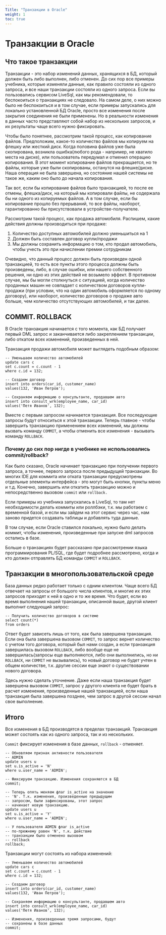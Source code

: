 ```yaml
---
Title: "Транзакции в Oracle"
weight: 1
toc: true
---
```


# Транзакции в Oracle

## Что такое транзакции

Транзакции - это набор изменений данных, хранящихся в БД, который должен
быть либо выполнен, либо отменен. До сих пор все примеры учебника,
которые изменяли данные, как правило состояли из одного запроса, и все
наши транзакции состояли из одного запроса. Если вы пользовались
сервисом LiveSql, как мы рекомендовали, то беспокоиться о транзакциях не
следовало. На самом деле, о них можно было не беспокоиться и в том
случае, если примеры запускались для локально установленной БД Oracle,
просто все изменения после закрытия соединения не были применены. Но в
реальности изменения в данных часто представляют собой набор из
нескольких запросов, и их результаты чаще всего нужно фиксировать.

Чтобы было понятнее, рассмотрим такой процесс, как копирование файлов.
Предположим, какое-то количество файлов мы копируем на флешку или
жесткий диск. Когда половина файлов уже была скопирована, возникла
ошибка(любого рода - например, не хватило места на диске), или
пользователь передумал и отменил операцию копирования. В этот момент
копирование файлов прекращается, но те файлы, которые уже были
скопированы, останутся на флешке/диске. Наша операция не была завершена,
но состояние нашей системы не такое же, каким оно было до начала
копирования.

Так вот, если бы копирование файлов было транзакцией, то после ее
отмены, флешка/диск, на который мы копировали файлы, не содержала бы ни
одного из копируемых файлов. А в том случае, если бы копирование прошло
без прерываний, то все файлы, наоборот, гарантированно бы присутствовали
в устройстве-получателе.

Рассмотрим такой процесс, как продажа автомобиля. Распишем, какие
действия должны производиться при продаже:

1.  Количество доступных автомобилей должно уменьшиться на 1
2.  Должен быть составлен договор купли/продажи
3.  Мы должны сохранить информацию о том, кто продал автомобиль, чтобы
    учесть это при начислении премии сотрудникам

Очевидно, что данный процесс должен быть произведен одной транзакцией,
то есть все пункты этого процесса должны быть произведены, либо, в
случае ошибки, или нашего собственного решения, ни одно из этих действий
не возымело эффект. В противном случае, мы бы могли столкнуться с
ситуацией, когда количество проданных машин не совпадает с количеством
договоров купли-продажи (при условии, что на один автомобиль оформляется
по одному договору), или наоборот, количество договоров о продаже авто
больше, чем количество отсутствующих автомобилей, и так далее.

## COMMIT. ROLLBACK

В Oracle транзакция начинается с того момента, как БД получает первый
DML запрос и заканчивается либо закреплением транзакции, либо откатом
всех изменений, произведенных в ней.

Транзакция продажи автомобиля может выглядеть подобным образом:

    -- Уменьшаем количество автомобилей
    update cars c
    set c.count = c.count - 1
    where c.id = 132;

    -- Создаем договор
    insert into orders(car_id, customer_name)
    values(132, 'Иван Петров');

    -- Сохраняем информацию о консультанте, продавшем авто
    insert into consult_wrk(employee_name, car_id)
    values('Петя Иванов', 132);

Вместе с первым запросом начинается транзакция. Все последующие запросы
будут относиться к этой транзакции. Теперь главное - чтобы завершить
транзакцию применением всех изменений, мы должны вызвать команду
`COMMIT`, а чтобы отменить все изменения - вызывать команду `ROLLBACK`.

### Почему до сих пор нигде в учебнике не использовались commit/rollback?

Как было сказано, Oracle начинает транзакцию при получении первого
запроса, а точнее, первого запроса после предыдущей транзакции. Во
многих IDE для коммита или отката транзакции предусмотрены отдельные
элементы интерфейса - это могут быть кнопки, пункты меню и т.д. Конечно,
завершить или откатить транзакцию можно и непосредственно вызовом
`commit` или `rollback.`

Если примеры из учебника запускались в LiveSql, то там нет необходимости
делать коммиты или роллбэки, т.к. мы работаем с временной базой, и если
мы зайдем на этот сервис через час, нам заново придется создавать
таблицы и добавлять туда данные.

В том случае, если Oracle ставился локально, нужно было делать коммит,
чтобы изменения, произведенные при запуске dml запросов остались в базе.

Больше о транзакциях будет рассказано при рассмотрении языка
программирования PL/SQL, где будет подробнее рассмотрено, когда и кто
должен отправлять БД команды `COMMIT` и `ROLLBACK`.

## Транзакции в многопользовательской среде

База данных редко работает только с одним клиентом. Чаще всего БД
отвечает на запросы от большого числа клиентов, и многие их этих
запросов приходят к ней в одно и то же время. Что будет, если во время
выполнения нашей транзакции, описанной выше, другой клиент выполнит
следующий запрос:

    -- Получить количество договоров в системе
    select count(*)
    from orders

Ответ будет зависеть лишь от того, как была завершена транзакция. Если
она была завершена вызовом `COMMIT`, то запрос вернет количество с
учетом того договора, который был нами создан, а если транзакция
завершилась вызовом `ROLLBACK`, либо вообще еще не завершилась(запросы
еще выполняются, либо они выполнились, но ни `ROLLBACK`, ни `COMMIT` не
вызывались), то новый договор не будет учтен в общем количестве, т.к.
другие сессии еще знают о существовании нового договора.

<div class="alert alert-info">

Здесь нужно сделать уточнение. Даже если наша транзакция будет завершена
вызовом `COMMIT`, запрос у другого клиента не будет брать в расчет
изменения, произведенные нашей транзакцией, если наша транзакция была
завершена позднее, чем запрос в другой сессии начал свое выполнение.

</div>

## Итого

Все изменения в БД производятся в пределах транзакций. Транзакция может
состоять как из одного запроса, так и из нескольких.

`Commit` фиксирует изменения в базе данных, `rollback` - отменяет.

    -- Обновляем признак активности пользователя
    -- ADMIN
    update users u
    set u.is_active = 'N'
    where u.user_name = 'ADMIN';

    -- Фиксируем транзакцию. Изменения сохраняются в БД
    commit;

    -- Теперь опять меняем флаг is_active на значение
    -- 'N'. Т.к. изменения, произведенные предыдущим
    -- запросом, были зафиксированы, этот запрос
    -- начинает новую транзакцию.
    update users u
    set u.is_active = 'Y'
    where u.user_name = 'ADMIN';

    -- У пользователя ADMIN флаг is_active
    -- по-прежнему равен 'N', т.к. действие
    -- транзакции было отменено вызовом
    -- rollback
    rollback;

Транзакции могут состоять из набора изменений:

    -- Уменьшаем количество автомобилей
    update cars c
    set c.count = c.count - 1
    where c.id = 132;

    -- Создаем договор
    insert into orders(car_id, customer_name)
    values(132, 'Иван Петров');

    -- Сохраняем информацию о консультанте, продавшем авто
    insert into consult_wrk(employee_name, car_id)
    values('Петя Иванов', 132);

    -- Изменения, произведенные тремя запросами, будут
    -- сохранены в базе данных
    commit;
